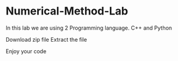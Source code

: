 # Numerical-Method-Lab

In this lab we are using 2 Programming language.
C++ and Python

Download zip file 
Extract the file

Enjoy your code
